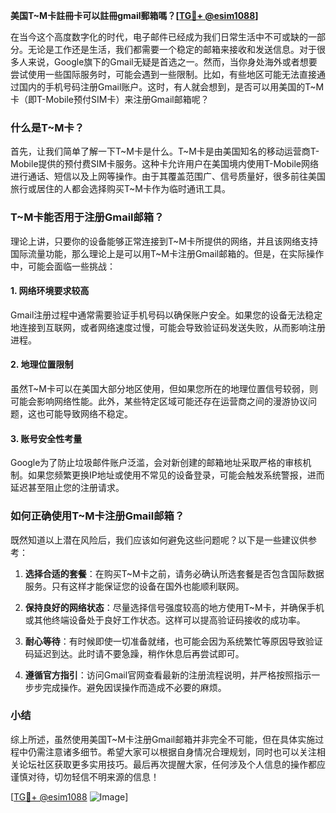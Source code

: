 **美国T~M卡註冊卡可以註冊gmail郵箱嗎？[[TG💪+ @esim1088](https://t.me/s/esim1088)]**

在当今这个高度数字化的时代，电子邮件已经成为我们日常生活中不可或缺的一部分。无论是工作还是生活，我们都需要一个稳定的邮箱来接收和发送信息。对于很多人来说，Google旗下的Gmail无疑是首选之一。然而，当你身处海外或者想要尝试使用一些国际服务时，可能会遇到一些限制。比如，有些地区可能无法直接通过国内的手机号码注册Gmail账户。这时，有人就会想到，是否可以用美国的T~M卡（即T-Mobile预付SIM卡）来注册Gmail邮箱呢？

### 什么是T~M卡？

首先，让我们简单了解一下T~M卡是什么。T~M卡是由美国知名的移动运营商T-Mobile提供的预付费SIM卡服务。这种卡允许用户在美国境内使用T-Mobile网络进行通话、短信以及上网等操作。由于其覆盖范围广、信号质量好，很多前往美国旅行或居住的人都会选择购买T~M卡作为临时通讯工具。

### T~M卡能否用于注册Gmail邮箱？

理论上讲，只要你的设备能够正常连接到T~M卡所提供的网络，并且该网络支持国际流量功能，那么理论上是可以用T~M卡注册Gmail邮箱的。但是，在实际操作中，可能会面临一些挑战：

#### 1. 网络环境要求较高
Gmail注册过程中通常需要验证手机号码以确保账户安全。如果您的设备无法稳定地连接到互联网，或者网络速度过慢，可能会导致验证码发送失败，从而影响注册进程。

#### 2. 地理位置限制
虽然T~M卡可以在美国大部分地区使用，但如果您所在的地理位置信号较弱，则可能会影响网络性能。此外，某些特定区域可能还存在运营商之间的漫游协议问题，这也可能导致网络不稳定。

#### 3. 账号安全性考量
Google为了防止垃圾邮件账户泛滥，会对新创建的邮箱地址采取严格的审核机制。如果您频繁更换IP地址或使用不常见的设备登录，可能会触发系统警报，进而延迟甚至阻止您的注册请求。

### 如何正确使用T~M卡注册Gmail邮箱？

既然知道以上潜在风险后，我们应该如何避免这些问题呢？以下是一些建议供参考：

1. **选择合适的套餐**：在购买T~M卡之前，请务必确认所选套餐是否包含国际数据服务。只有这样才能保证您的设备在国外也能顺利联网。

2. **保持良好的网络状态**：尽量选择信号强度较高的地方使用T~M卡，并确保手机或其他终端设备处于良好工作状态。这样可以提高验证码接收的成功率。

3. **耐心等待**：有时候即使一切准备就绪，也可能会因为系统繁忙等原因导致验证码延迟到达。此时请不要急躁，稍作休息后再尝试即可。

4. **遵循官方指引**：访问Gmail官网查看最新的注册流程说明，并严格按照指示一步步完成操作。避免因误操作而造成不必要的麻烦。

### 小结

综上所述，虽然使用美国T~M卡注册Gmail邮箱并非完全不可能，但在具体实施过程中仍需注意诸多细节。希望大家可以根据自身情况合理规划，同时也可以关注相关论坛社区获取更多实用技巧。最后再次提醒大家，任何涉及个人信息的操作都应谨慎对待，切勿轻信不明来源的信息！

[[TG💪+ @esim1088](https://t.me/s/esim1088) ![Image](https://i.postimg.cc/4NQfJmqS/Snipaste-2025-05-13-00-14-12.png)]